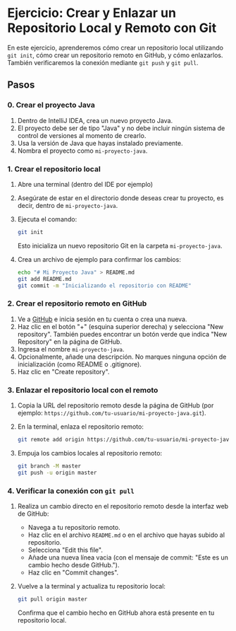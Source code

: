 # Ejercicio: Crear y Enlazar un Repositorio Local y Remoto con Git

En este ejercicio, aprenderemos cómo crear un repositorio local utilizando `git init`, cómo crear un repositorio remoto en GitHub, y cómo enlazarlos. También verificaremos la conexión mediante `git push` y `git pull`.

## Pasos

### 0. Crear el proyecto Java
1. Dentro de IntelliJ IDEA, crea un nuevo proyecto Java.
2. El proyecto debe ser de tipo "Java" y no debe incluir ningún sistema de control de versiones al momento de crearlo.
3. Usa la versión de Java que hayas instalado previamente.
4. Nombra el proyecto como `mi-proyecto-java`.

### 1. Crear el repositorio local
1. Abre una terminal (dentro del IDE por ejemplo)
2. Asegúrate de estar en el directorio donde deseas crear tu proyecto, es decir, dentro de `mi-proyecto-java`.
3. Ejecuta el comando:
   ```bash
   git init
   ```
   Esto inicializa un nuevo repositorio Git en la carpeta `mi-proyecto-java`.

4. Crea un archivo de ejemplo para confirmar los cambios:
   ```bash
   echo "# Mi Proyecto Java" > README.md
   git add README.md
   git commit -m "Inicializando el repositorio con README"
   ```

### 2. Crear el repositorio remoto en GitHub
1. Ve a [GitHub](https://github.com) e inicia sesión en tu cuenta o crea una nueva.
2. Haz clic en el botón "+" (esquina superior derecha) y selecciona "New repository". También puedes encontrar un botón verde que indica "New Repository" en la página de GitHub.
3. Ingresa el nombre `mi-proyecto-java`.
4. Opcionalmente, añade una descripción. No marques ninguna opción de inicialización (como README o .gitignore).
5. Haz clic en "Create repository".

### 3. Enlazar el repositorio local con el remoto
1. Copia la URL del repositorio remoto desde la página de GitHub (por ejemplo: `https://github.com/tu-usuario/mi-proyecto-java.git`).
2. En la terminal, enlaza el repositorio remoto:
   ```bash
   git remote add origin https://github.com/tu-usuario/mi-proyecto-java.git
   ```

3. Empuja los cambios locales al repositorio remoto:
   ```bash
   git branch -M master
   git push -u origin master
   ```

### 4. Verificar la conexión con `git pull`
1. Realiza un cambio directo en el repositorio remoto desde la interfaz web de GitHub:
    - Navega a tu repositorio remoto.
    - Haz clic en el archivo `README.md` o en el archivo que hayas subido al repositorio.
    - Selecciona "Edit this file".
    - Añade una nueva línea vacia (con el mensaje de commit: "Este es un cambio hecho desde GitHub.").
    - Haz clic en "Commit changes".

2. Vuelve a la terminal y actualiza tu repositorio local:
   ```bash
   git pull origin master
   ```
   Confirma que el cambio hecho en GitHub ahora está presente en tu repositorio local.
